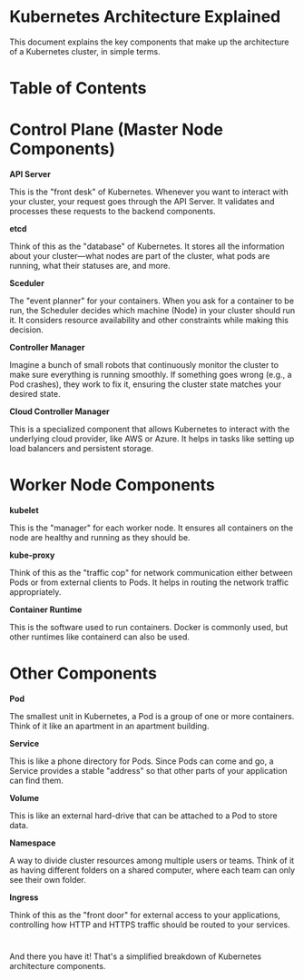 
# Kubernetes Architecture Explained

This document explains the key components that make up the architecture of a Kubernetes cluster, in simple terms.

# Table of Contents

# Control Plane (Master Node Components)

**API Server** 

This is the "front desk" of Kubernetes. Whenever you want to interact with your cluster, your request goes through the API Server. It validates and processes these requests to the backend components.

**etcd**

Think of this as the "database" of Kubernetes. It stores all the information about your cluster—what nodes are part of the cluster, what pods are running, what their statuses are, and more.

**Sceduler**

The "event planner" for your containers. When you ask for a container to be run, the Scheduler decides which machine (Node) in your cluster should run it. It considers resource availability and other constraints while making this decision.

**Controller Manager**

Imagine a bunch of small robots that continuously monitor the cluster to make sure everything is running smoothly. If something goes wrong (e.g., a Pod crashes), they work to fix it, ensuring the cluster state matches your desired state.

**Cloud Controller Manager**

This is a specialized component that allows Kubernetes to interact with the underlying cloud provider, like AWS or Azure. It helps in tasks like setting up load balancers and persistent storage.

# Worker Node Components

**kubelet**

This is the "manager" for each worker node. It ensures all containers on the node are healthy and running as they should be.

**kube-proxy**

Think of this as the "traffic cop" for network communication either between Pods or from external clients to Pods. It helps in routing the network traffic appropriately.

**Container Runtime**

This is the software used to run containers. Docker is commonly used, but other runtimes like containerd can also be used.

##

# Other Components

**Pod**

The smallest unit in Kubernetes, a Pod is a group of one or more containers. Think of it like an apartment in an apartment building.

**Service**

This is like a phone directory for Pods. Since Pods can come and go, a Service provides a stable "address" so that other parts of your application can find them.

**Volume**

This is like an external hard-drive that can be attached to a Pod to store data.

**Namespace**

A way to divide cluster resources among multiple users or teams. Think of it as having different folders on a shared computer, where each team can only see their own folder.

**Ingress**

Think of this as the "front door" for external access to your applications, controlling how HTTP and HTTPS traffic should be routed to your services.

#
And there you have it! That's a simplified breakdown of Kubernetes architecture components.



